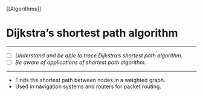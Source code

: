 [[Algorithms]]
# Dijkstra’s shortest path algorithm
---
- [ ] *Understand and be able to trace Dijkstra’s shortest path algorithm.*
- [ ] *Be aware of applications of shortest path algorithm.*
---
- Finds the shortest path between nodes in a weighted graph.
- Used in navigation systems and routers for packet routing.